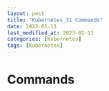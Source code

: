 ```yaml
---
layout: post
title: "Kubernetes_31 Commands"
date: 2023-01-11
last_modified_at: 2023-01-11
categories: [Kubernetes]
tags: [Kubernetes]
---
```


# Commands
